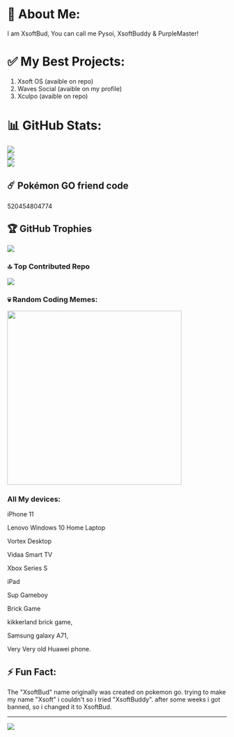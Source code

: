 # 🔲 About Me:
I am XsoftBud, You can call me Pysoi, XsoftBuddy & PurpleMaster!

# ✅ My Best Projects:
1. Xsoft OS (avaible on repo)
2. Waves Social (avaible on my profile)
3. Xculpo (avaible on repo)

# 📊 GitHub Stats:
![](https://github-readme-stats.vercel.app/api?username=XsoftBud&theme=dark&hide_border=false&include_all_commits=false&count_private=false)<br/>
![](https://github-readme-streak-stats.herokuapp.com/?user=XsoftBud&theme=dark&hide_border=false)<br/>
![](https://github-readme-stats.vercel.app/api/top-langs/?username=XsoftBud&theme=dark&hide_border=false&include_all_commits=false&count_private=false&layout=compact)

## ☄️ Pokémon GO friend code
520454804774

## 🏆 GitHub Trophies
![](https://github-profile-trophy.vercel.app/?username=XsoftBud&theme=radical&no-frame=false&no-bg=true&margin-w=4)


### 🔝 Top Contributed Repo
![](https://github-contributor-stats.vercel.app/api?username=XsoftBud&limit=5&theme=dracula&combine_all_yearly_contributions=true)

### 💀 Random Coding Memes:
<img src='https://randommeme-five.vercel.app/' style="height: 400px;"/>

### All My devices:
iPhone 11




Lenovo Windows 10 Home Laptop



Vortex Desktop



Vidaa Smart TV



Xbox Series S



iPad



Sup Gameboy



Brick Game




kikkerland brick game,





Samsung galaxy A71,



Very Very old Huawei phone.



## ⚡️ Fun Fact:
The "XsoftBud" name originally was created on pokemon go. trying to make my name "Xsoft" i couldn't so i tried "XsoftBuddy". after some weeks i got banned, so i changed it to XsoftBud.



---
[![](https://visitcount.itsvg.in/api?id=XsoftBud&icon=0&color=6)](https://visitcount.itsvg.in)

<!-- Proudly created with GPRM ( https://gprm.itsvg.in ) -->


